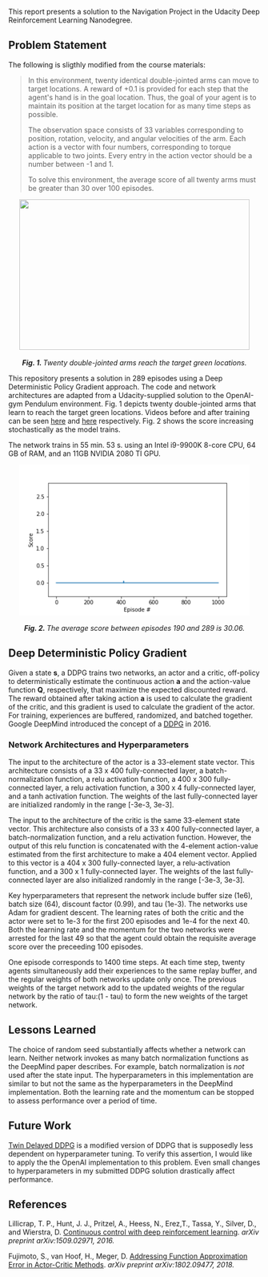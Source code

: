 This report presents a solution to the Navigation Project in the Udacity Deep Reinforcement Learning Nanodegree. 

## Problem Statement

The following is sligthly modified from the course materials:

> In this environment, twenty identical double-jointed arms can move to target locations. A reward of +0.1 is provided for each step that the agent's hand is in the goal location. Thus, the goal of your agent is to maintain its position at the target location for as many time steps as possible.
>
> The observation space consists of 33 variables corresponding to position, rotation, velocity, and angular velocities of the arm. Each action is a vector with four numbers, corresponding to torque applicable to two joints. Every entry in the action vector should be a number between -1 and 1.
>
> To solve this environment, the average score of all twenty arms must be greater than 30 over 100 episodes.

<p align="center">
  <img width="460" height="300" src="Results/Reacher_soln.png">
</p>
<!-- https://gist.github.com/DavidWells/7d2e0e1bc78f4ac59a123ddf8b74932d -->

<p align="center">
  <em> <b> Fig. 1. </b> Twenty double-jointed arms reach the target green locations.</em>
</p>


This repository presents a solution in 289 episodes using a Deep Deterministic Policy Gradient approach. The code and network architectures are adapted from a Udacity-supplied solution to the OpenAI-gym Pendulum environment. Fig. 1 depicts twenty double-jointed arms that learn to reach the target green locations. Videos before and after training can be seen [here](https://youtu.be/Lok1AF4mFmE) and [here](https://youtu.be/xpmJBSXJaD8) respectively. Fig. 2 shows the score increasing stochastically as the model trains.

The network trains in 55 min. 53 s. using an Intel i9-9900K 8-core CPU, 64 GB of RAM, and an 11GB NVIDIA 2080 TI GPU.

<p align="center">
  <img width="460" height="300" src="Results/Figure_ddpg_normal_soln_final.png">
</p>

<p align="center">
  <em> <b> Fig. 2. </b> The average score between episodes 190 and 289 is 30.06.</em>
</p>

## Deep Deterministic Policy Gradient 

Given a state **s**, a DDPG trains two networks, an actor and a critic, off-policy to deterministically estimate the continuous action **a** and the action-value function **Q**, respectively, that  maximize the expected discounted reward. The reward obtained after taking action **a** is used to calculate the gradient of the critic, and this gradient is used to calculate the gradient of the actor. For training, experiences are buffered, randomized, and batched together. Google DeepMind introduced the concept of a [DDPG](https://arxiv.org/abs/1509.02971) in 2016.

### Network Architectures and Hyperparameters

The input to the architecture of the actor is a 33-element state vector. This architecture consists of a 33 x 400 fully-connected layer, a batch-normalization function, a relu activation function, a 400 x 300 fully-connected layer, a relu activation function, a 300 x 4 fully-connected layer, and a tanh activation function. The weights of the last fully-connected layer are initialized randomly in the range [-3e-3, 3e-3].

The input to the architecture of the critic is the same 33-element state vector. This architecture also consists of a 33 x 400 fully-connected layer, a batch-normalization function, and a relu activation function. However, the output of this relu function is concatenated with the 4-element action-value estimated from the first architecture to make a 404 element vector. Applied to this vector is a 404 x 300 fully-connected layer, a relu-activation function, and a 300 x 1 fully-connected layer. The weights of the last fully-connected layer are also initialized randomly in the range [-3e-3, 3e-3].

Key hyperparameters that represent the network include buffer size (1e6), batch size (64), discount factor (0.99), and tau (1e-3). The networks use Adam for gradient descent. The learning rates of both the critic and the actor were set to 1e-3 for the first 200 episodes and 1e-4 for the next 40. Both the learning rate and the momentum for the two networks were arrested for the last 49 so that the agent could obtain the requisite average score over the preceeding 100 episodes.

One episode corresponds to 1400 time steps. At each time step, twenty agents simultaneously add their experiences to the same replay buffer, and the regular weights of both networks update only once. The previous weights of the target network add to the updated weights of the regular network by the ratio of tau:(1 - tau) to form the new weights of the target network.

## Lessons Learned

The choice of random seed substantially affects whether a network can learn. Neither network invokes as many batch normalization functions as the DeepMind paper describes. For example, batch normalization is _not_ used after the state input. The hyperparameters in this implementation are similar to but not the same as the hyperparameters in the DeepMind implementation. Both the learning rate and the momentum can be stopped to assess performance over a period of time. 

## Future Work

[Twin Delayed DDPG](https://spinningup.openai.com/en/latest/algorithms/td3.html) is a modified version of DDPG that is supposedly less dependent on hyperparameter tuning. To verify this assertion, I would like to apply the the OpenAI implementation to this problem. Even small changes to hyperparameters in my submitted DDPG solution drastically affect performance.

## References

Lillicrap,  T. P.,  Hunt,  J. J.,  Pritzel,  A.,  Heess,  N.,  Erez,T., Tassa, Y., Silver, D., and Wierstra, D.  [Continuous control with deep reinforcement learning](https://arxiv.org/abs/1509.02971). _arXiv preprint arXiv:1509.02971, 2016._

Fujimoto, S., van Hoof, H., Meger, D. [Addressing Function Approximation Error in Actor-Critic Methods](https://arxiv.org/pdf/1802.09477.pdf). _arXiv preprint arXiv:1802.09477, 2018._



